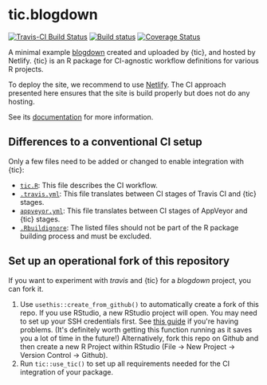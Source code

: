 # tic.blogdown

[![Travis-CI Build Status](https://travis-ci.org/ropenscilabs/tic.blogdown.svg?branch=master)](https://travis-ci.org/ropenscilabs/tic.blogdown)
[![Build status](https://ci.appveyor.com/api/projects/status/eyq1syaite6adkbe?svg=true)](https://ci.appveyor.com/project/ropenscilabs/tic-blogdown)
[![Coverage Status](https://codecov.io/gh/ropenscilabs/tic.blogdown/branch/master/graph/badge.svg)](https://codecov.io/github/ropenscilabs/tic.blogdown?branch=master)

A minimal example [blogdown](https://bookdown.org/yihui/blogdown/) created and uploaded by {tic}, and hosted by Netlify.
{tic} is an R package for CI-agnostic workflow definitions for various R projects.

To deploy the site, we recommend to use [Netlify](https://bookdown.org/yihui/blogdown/netlify.html).
The CI approach presented here ensures that the site is build properly but does not do any hosting.

See its [documentation](https://docs.ropensci/tic) for more information.

## Differences to a conventional CI setup

Only a few files need to be added or changed to enable integration with {tic}:

- [`tic.R`](tic.R): This file describes the CI workflow.
- [`.travis.yml`](.travis.yml): This file translates between CI stages of Travis CI and {tic} stages.
- [`appveyor.yml`](appveyor.yml): This file translates between CI stages of AppVeyor and {tic} stages.
- [`.Rbuildignore`](.Rbuildignore): The listed files should not be part of the R package building process and must be excluded.

## Set up an operational fork of this repository

If you want to experiment with _travis_ and {tic} for a _blogdown_ project, you can fork it.

1. Use `usethis::create_from_github()` to automatically create a fork of this repo.
    If you use RStudio, a new RStudio project will open. 
    You may need to set up your SSH credentials first. 
    See [this guide](http://happygitwithr.com/ssh-keys.html) if you're having problems. 
    (It's definitely worth getting this function running as it saves you a lot of time in the future!) 
    Alternatively, fork this repo on Github and then create a new R Project within RStudio (File -> New Project -> Version Control -> Github). 
1. Run `tic::use_tic()` to set up all requirements needed for the CI integration of your package.
